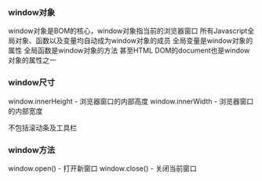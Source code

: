 ### window对象
window对象是BOM的核心，window对象指当前的浏览器窗口
所有Javascript全局对象、函数以及变量均自动成为window对象的成员
全局变量是window对象的属性
全局函数是window对象的方法
甚至HTML DOM的document也是window对象的属性之一

### window尺寸
window.innerHeight - 浏览器窗口的内部高度
window.innerWidth - 浏览器窗口的内部宽度

不包括滚动条及工具栏

### window方法
window.open() - 打开新窗口
window.close() - 关闭当前窗口


